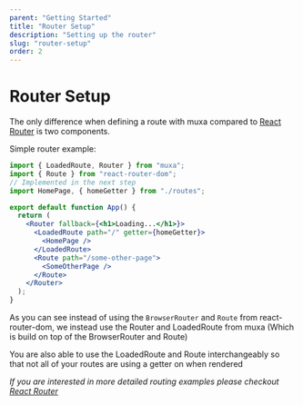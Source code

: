 ```yaml
---
parent: "Getting Started"
title: "Router Setup"
description: "Setting up the router"
slug: "router-setup"
order: 2
---
```


# Router Setup

The only difference when defining a route with muxa compared to
[React Router](https://reactrouter.com/) is two components.

Simple router example:

```jsx
import { LoadedRoute, Router } from "muxa";
import { Route } from "react-router-dom";
// Implemented in the next step
import HomePage, { homeGetter } from "./routes";

export default function App() {
  return (
    <Router fallback={<h1>Loading...</h1>}>
      <LoadedRoute path="/" getter={homeGetter}>
        <HomePage />
      </LoadedRoute>
      <Route path="/some-other-page">
        <SomeOtherPage />
      </Route>
    </Router>
  );
}
```

As you can see instead of using the `BrowserRouter` and `Route` from
react-router-dom, we instead use the Router and LoadedRoute from muxa (Which is
build on top of the BrowserRouter and Route)

You are also able to use the LoadedRoute and Route interchangeably so that not
all of your routes are using a getter on when rendered

_If you are interested in more detailed routing examples please checkout
[React Router](https://reactrouter.com/)_
